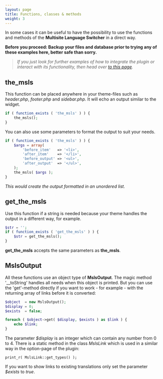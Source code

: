 ```yaml
---
layout: page
title: Functions, classes & methods
weight: 3
---
```


In some cases it can be useful to have the possibility to use the functions and methods of the **Multisite Language Switcher** in a direct way.

**Before you proceed: Backup your files and database prior to trying any of these examples here, better safe than sorry.**

> *If you just look for further examples of how to integrate the plugin or interact with its functionality, then head over  [to this page]({{site.url}}/integration-snippets-and-examples).*

## the\_msls ##

This function can be placed anywhere in your theme-files such as _header.php_, _footer.php_ and _sidebar.php_. It will echo an output similar to the widget.

```php
if ( function_exists ( 'the_msls' ) ) {
    the_msls();
}
```

You can also use some parameters to format the output to suit your needs.

```php
if ( function_exists ( 'the_msls' ) ) {
    $args = array(
        'before_item'   => '<li>',
        'after_item'    => '</li>',
        'before_output' => '<ul>',
        'after_output'  => '</ul>',
    );
    the_msls( $args );
}
```

*This would create the output formatted in an unordered list.*

## get\_the\_msls ##

Use this function if a string is needed because your theme handles the output in a different way, for example.

```php
$str = '';
if ( function_exists ( 'get_the_msls' ) ) {
    $str = get_the_msls();
}
```

**get\_the\_msls** accepts the same parameters as **the\_msls**.

## MslsOutput ##

All these functions use an object type of __MslsOutput__. The magic method '\_\_toString' handles all needs when this object is printed. But you can use the 'get'-method directly if you want to work - for example - with the returning array of links before it is converted:

```php
$object  = new MslsOutput();
$display = 0;
$exists  = false;

foreach ( $object->get( $display, $exists ) as $link ) {
    echo $link;
}
```

The parameter _$display_ is an integer which can contain any number from 0 to 4. There is a static method in the class *MslsLink* which is used in a similar way in the option-page of the plugin:

`print_r( MslsLink::get_types() );`

If you want to show links to existing translations only set the parameter _$exists_ to _true_.